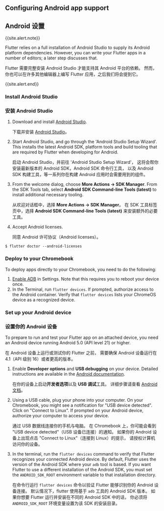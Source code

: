 ## Configuring Android app support

## Android 设置

{{site.alert.note}}

  Flutter relies on a full installation of Android Studio to supply
  its Android platform dependencies. However, you can write your
  Flutter apps in a number of editors; a later step discusses that.

  Flutter 需要完整安装 Android Studio 才能支持其 Android 平台的依赖。
  然而，你也可以在许多其他编辑器上编写 Flutter 应用，之后我们将会提到它。

{{site.alert.end}}

### Install Android Studio

### 安装 Android Studio

 1. Download and install [Android Studio]({{site.android-dev}}/studio/install#chrome-os).

    下载并安装 [Android Studio]({{site.android-dev}}/studio/install#chrome-os)。

 1. Start Android Studio, and go through the 'Android Studio Setup Wizard'.
    This installs the latest Android SDK, platform tools and build tooling
    that are required by Flutter when developing for Android.

    启动 Android Studio，并前往 'Android Studio Setup Wizard'，
    这将会帮你安装最新版本的 Android SDK，Android SDK 命令行工具，
    以及 Android SDK 构建工具，等一系列你在构建 Android 应用时会需要用到的组件。

 1. From the welcome dialog, choose **More Actions -> SDK Manager**.
    From the SDK Tools tab, select
    **Android SDK Command-line Tools (latest)**
    to install additional necessary tooling.

    从欢迎对话框中，选择 **More Actions -> SDK Manager**。
    在 SDK 工具标签页中，选择
    **Android SDK Command-line Tools (latest)**
    来安装额外的必要工具。

 1. Accept Android licenses.

    同意 Android 许可协议（Android licenses）。

 ```terminal
$ flutter doctor --android-licenses
```

### Deploy to your Chromebook

To deploy apps directly to your Chromebook, you need to do the following:

 1. [Enable ADB][] in Settings. Note that this requires you to reboot your
    device once.
 1. In the Terminal, run `flutter devices`. If prompted, authorize access to
    the Android container. Verify that `flutter devices` lists your ChromeOS
    device as a recognized device.

### Set up your Android device

### 设置你的 Android 设备

To prepare to run and test your Flutter app on an attached device,
you need an Android device running Android 5.0 (API level 21) or higher.

在 Android 设备上运行或测试你的 Flutter 之前，
需要确保 Android 设备运行在 4.1（API 级别 16）或者更高的版本。

 1. Enable **Developer options** and **USB debugging** on your device.
    Detailed instructions are available in the
    [Android documentation]({{site.android-dev}}/studio/debug/dev-options).

    在你的设备上启动**开发者选项**以及 **USB 调试**工具。
    详细步骤请查看 [Android 文档]({{site.android-dev}}/studio/debug/dev-options)。

 1. Using a USB cable, plug your phone into your computer.
    On your Chromebook, you might see a notification for
    "USB device detected". Click on "Connect to Linux".
    If prompted on your Android device,
    authorize your computer to access your device.

    通过 USB 数据线连接你的手机与电脑。
    在 Chromebook 上，你可能会看到 "USB device detected"（USB 设备已连接）的通知。
    如果你的 Android 设备上出现点击 "Connect to Linux"（连接到 Linux）的提示，
    请授权计算机访问你的设备。

 1. In the terminal, run the `flutter devices` command to verify
    that Flutter recognizes your connected Android device.
    By default, Flutter uses the version of the
    Android SDK where your `adb` tool is based.
    If you want Flutter to use a different installation
    of the Android SDK, you must set the `ANDROID_SDK_ROOT`
    environment variable to that installation directory.

    在命令行运行 `flutter devices` 命令以验证 Flutter 能够识别你的 Android 设备连接。
    默认情况下，flutter 使用基于 `adb` 工具的 Android SDK 版本。
    如果你想要 Flutter 运行并安装在不同的 Android SDK 中的话，
    你必须将 `ANDROID_SDK_ROOT` 环境变量设置为该 SDK 的安装目录。

[Enable ADB]: https://support.google.com/chromebook/answer/9770692
